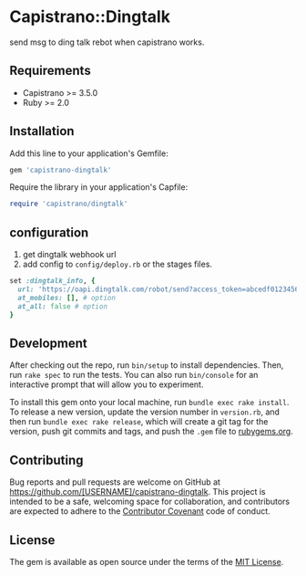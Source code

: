 # Capistrano::Dingtalk

send msg to ding talk rebot when capistrano works.

## Requirements

- Capistrano >= 3.5.0
- Ruby >= 2.0


## Installation

Add this line to your application's Gemfile:

```ruby
gem 'capistrano-dingtalk'
```

Require the library in your application's Capfile:

 ```ruby
 require 'capistrano/dingtalk'
 ```

## configuration

1. get dingtalk webhook url
2. add config to `config/deploy.rb` or the stages files.

```ruby
set :dingtalk_info, {
  url: 'https://oapi.dingtalk.com/robot/send?access_token=abcedf012345678' # change to your url
  at_mobiles: [], # option
  at_all: false # option
}
```


## Development

After checking out the repo, run `bin/setup` to install dependencies. Then, run `rake spec` to run the tests. You can also run `bin/console` for an interactive prompt that will allow you to experiment.

To install this gem onto your local machine, run `bundle exec rake install`. To release a new version, update the version number in `version.rb`, and then run `bundle exec rake release`, which will create a git tag for the version, push git commits and tags, and push the `.gem` file to [rubygems.org](https://rubygems.org).

## Contributing

Bug reports and pull requests are welcome on GitHub at https://github.com/[USERNAME]/capistrano-dingtalk. This project is intended to be a safe, welcoming space for collaboration, and contributors are expected to adhere to the [Contributor Covenant](http://contributor-covenant.org) code of conduct.


## License

The gem is available as open source under the terms of the [MIT License](http://opensource.org/licenses/MIT).

